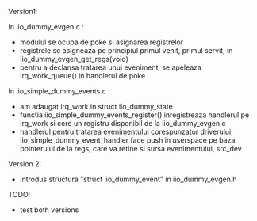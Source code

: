 Version1:

In iio_dummy_evgen.c :
* modulul se ocupa de poke si asignarea registrelor
* registrele se asigneaza pe principiul primul venit, primul servit, in iio_dummy_evgen_get_regs(void)
* pentru a declansa tratarea unui eveniment, se apeleaza irq_work_queue() in handlerul de poke

In iio_simple_dummy_events.c :
* am adaugat irq_work in struct iio_dummy_state
* functia iio_simple_dummy_events_register() inregistreaza handlerul pe irq_work si cere un registru disponibil de la iio_dummy_evgen.c
* handlerul pentru tratarea evenimentului corespunzator driverului, iio_simple_dummy_event_handler face push in userspace pe baza 
pointerului de la regs, care va retine si sursa evenimentului, src_dev

Version 2:
* introdus structura "struct iio_dummy_event" in iio_dummy_evgen.h

TODO:
 - test both versions

